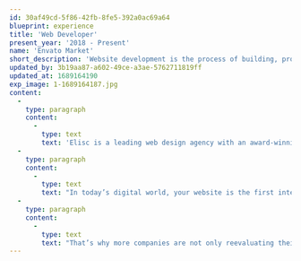 ```yaml
---
id: 30af49cd-5f86-42fb-8fe5-392a0ac69a64
blueprint: experience
title: 'Web Developer'
present_year: '2018 - Present'
name: 'Envato Market'
short_description: 'Website development is the process of building, programming, coding and maintaining websites and web applications.'
updated_by: 3b19aa87-a602-49ce-a3ae-5762711819ff
updated_at: 1689164190
exp_image: 1-1689164187.jpg
content:
  -
    type: paragraph
    content:
      -
        type: text
        text: 'Elisc is a leading web design agency with an award-winning design team that creates innovative, effective websites that capture your brand, improve your conversion rates, and maximize your revenue to help grow your business and achieve your goals.'
  -
    type: paragraph
    content:
      -
        type: text
        text: "In today’s digital world, your website is the first interaction consumers have with your business. That's why almost 95 percent of a user’s first impression relates to web design. It’s also why web design services can have an immense impact on your company’s bottom line."
  -
    type: paragraph
    content:
      -
        type: text
        text: "That’s why more companies are not only reevaluating their website’s design but also partnering with Elisc, the web design agency that’s driven more than $2.4 billion in revenue for its clients. With over 50 web design awards under our belt, we're confident we can design a custom website that drives sales for your unique business."
---
```

